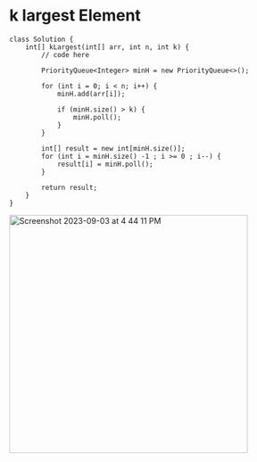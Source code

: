 # k largest Element 
```
class Solution {
    int[] kLargest(int[] arr, int n, int k) {
        // code here
        
        PriorityQueue<Integer> minH = new PriorityQueue<>();

        for (int i = 0; i < n; i++) {
            minH.add(arr[i]);

            if (minH.size() > k) {
                minH.poll();
            }
        }

        int[] result = new int[minH.size()];
        for (int i = minH.size() -1 ; i >= 0 ; i--) {
            result[i] = minH.poll();
        }

        return result;
    }
}
```
<img width="427" alt="Screenshot 2023-09-03 at 4 44 11 PM" src="https://github.com/Abhi-Codehub/DSA-/assets/111800760/ec9aea09-b88f-42ba-b28a-230b28ef53cc">



